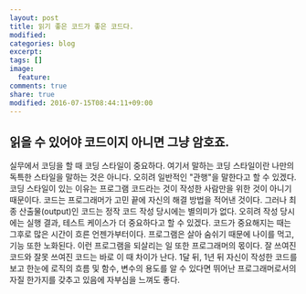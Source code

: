 ```yaml
---
layout: post
title: 읽기 좋은 코드가 좋은 코드다.
modified:
categories: blog
excerpt:
tags: []
image:
  feature:
comments: true
share: true
modified: 2016-07-15T08:44:11+09:00
---
```


## 읽을 수 있어야 코드이지 아니면 그냥 암호죠.

 실무에서 코딩을 할 때 코딩 스타일이 중요하다. 여기서 말하는 코딩 스타일이란 나만의 독특한 스타일을 말하는 것은 아니다. 오히려 일반적인 "관행"을 말한다고 할 수 있겠다. 코딩 스타일이 있는 이유는 프로그램 코드라는 것이 작성한 사람만을 위한 것이 아니기 때문이다. 코드는 프로그래머가 고민 끝에 자신의 해결 방법을 적어낸 것이다. 그러나 최종 산출물(output)인 코드는 정작 코드 작성 당시에는 별의미가 없다. 오히려 작성 당시에는 실행 결과, 테스트 케이스가 더 중요하다고 할 수 있겠다. 코드가 중요해지는 때는 그후로 많은 시간이 흐른 언젠가부터이다. 프로그램은 살아 숨쉬기 때문에 나이를 먹고, 기능 또한 노화된다. 이런 프로그램을 되살리는 일 또한 프로그래머의 몫이다. 잘 쓰여진 코드와 잘못 쓰여진 코드는 바로 이 때 차이가 난다. 1달 뒤, 1년 뒤 자신이 작성한 코드를 보고 한눈에 로직의 흐름 및 함수, 변수의 용도를 알 수 있다면 뛰어난 프로그래머로서의 자질 한가지를 갖추고 있음에 자부심을 느껴도 좋다.


